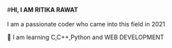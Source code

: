 #**HI, I AM RITIKA RAWAT**
<br>
<br>
I am a passionate coder who came into this field in 2021
<p>&#x1F929; I am learning C,C++,Python and WEB DEVELOPMENT</p>
<p></p>
